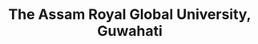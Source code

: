 ---
title: The Assam Royal Global University, Guwahati
duration: Assistant Professor of English <br>
         August, 2019 - Present
excerpt: August, 2019 - Present
order: 1
---